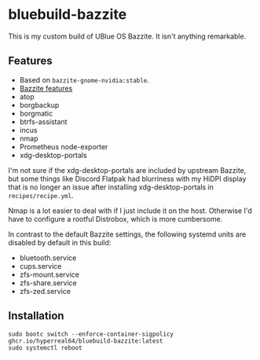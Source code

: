 # bluebuild-bazzite

This is my custom build of UBlue OS Bazzite. It isn't anything remarkable.

## Features

* Based on `bazzite-gnome-nvidia:stable`.
* [Bazzite features](https://bazzite.gg)
* atop
* borgbackup
* borgmatic
* btrfs-assistant
* incus
* nmap
* Prometheus node-exporter
* xdg-desktop-portals

I'm not sure if the xdg-desktop-portals are included by upstream Bazzite, but some things like Discord Flatpak had blurriness with my HiDPI display that is no longer an issue after installing xdg-desktop-portals in `recipes/recipe.yml`.

Nmap is a lot easier to deal with if I just include it on the host. Otherwise I'd have to configure a rootful Distrobox, which is more cumbersome.

In contrast to the default Bazzite settings, the following systemd units are disabled by default in this build:

* bluetooth.service
* cups.service
* zfs-mount.service
* zfs-share.service
* zfs-zed.service

## Installation

```shell
sudo bootc switch --enforce-container-sigpolicy ghcr.io/hyperreal64/bluebuild-bazzite:latest
sudo systemctl reboot
```
